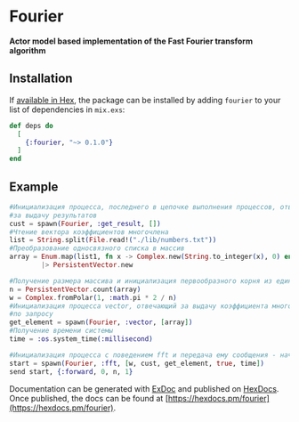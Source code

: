 # Fourier

**Actor model based implementation of the Fast Fourier transform algorithm**

## Installation

If [available in Hex](https://hex.pm/docs/publish), the package can be installed
by adding `fourier` to your list of dependencies in `mix.exs`:

```elixir
def deps do
  [
    {:fourier, "~> 0.1.0"}
  ]
end
```

## Example
```elixir
#Инициализация процесса, последнего в цепочке выполнения процессов, ответственного
#за выдачу результатов
cust = spawn(Fourier, :get_result, [])
#Чтение вектора коэффициентов многочлена
list = String.split(File.read!("./lib/numbers.txt"))
#Преобразование односвязного списка в массив
array = Enum.map(list1, fn x -> Complex.new(String.to_integer(x), 0) end)
        |> PersistentVector.new

#Получение размера массива и инициализация первообразного корня из единицы
n = PersistentVector.count(array)
w = Complex.fromPolar(1, :math.pi * 2 / n)
#Инициализация процесса vector, отвечающий за выдачу коэффициента многочлена
#по запросу
get_element = spawn(Fourier, :vector, [array])
#Получение времени системы
time = :os.system_time(:millisecond)

#Инициализация процесса с поведением fft и передача ему сообщения - начало вычислений
start = spawn(Fourier, :fft, [w, cust, get_element, true, time])
send start, {:forward, 0, n, 1}
```



Documentation can be generated with [ExDoc](https://github.com/elixir-lang/ex_doc)
and published on [HexDocs](https://hexdocs.pm). Once published, the docs can
be found at [https://hexdocs.pm/fourier](https://hexdocs.pm/fourier).
